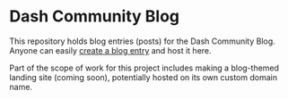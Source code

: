 # Dash Community Blog
This repository holds blog entries (posts) for the Dash Community Blog.  Anyone can easily [create a blog entry]() and host it here.  

Part of the scope of work for this project includes making a blog-themed landing site (coming soon), potentially hosted on its own custom domain name.
